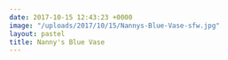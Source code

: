 ```yaml
---
date: 2017-10-15 12:43:23 +0000
image: "/uploads/2017/10/15/Nannys-Blue-Vase-sfw.jpg"
layout: pastel
title: Nanny's Blue Vase
---
```

